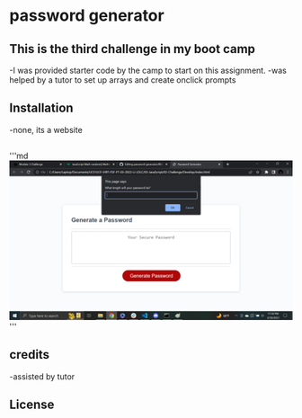 # password generator

## This is the third challenge in my boot camp
-I was provided starter code by the camp to start on this assignment.
-was helped by a tutor to set up arrays and create onclick prompts


## Installation
-none, its a website

##
'''md
![screenshot](./Assets/untitled.png)'''

## credits
-assisted by tutor

## License
